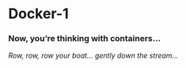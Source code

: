 # Docker-1
<h3>Now, you’re thinking with containers...</h3>
<em>Row, row, row your boat... gently down the stream...</em>
